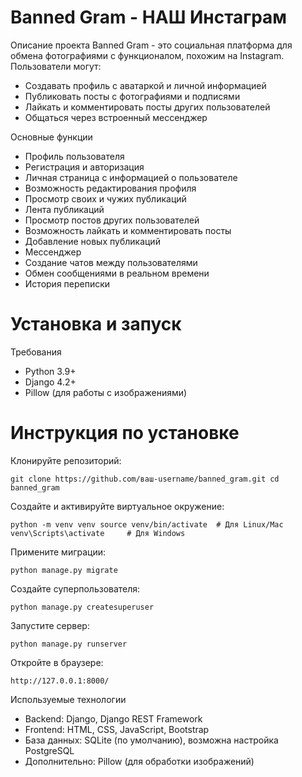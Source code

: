 # Banned Gram - НАШ Инстаграм

Описание проекта
Banned Gram - это социальная платформа для обмена фотографиями с функционалом, похожим на Instagram. Пользователи могут:

* Создавать профиль с аватаркой и личной информацией
* Публиковать посты с фотографиями и подписями
* Лайкать и комментировать посты других пользователей
* Общаться через встроенный мессенджер

Основные функции
* Профиль пользователя
* Регистрация и авторизация
* Личная страница с информацией о пользователе
* Возможность редактирования профиля
* Просмотр своих и чужих публикаций
* Лента публикаций
* Просмотр постов других пользователей
* Возможность лайкать и комментировать посты
* Добавление новых публикаций
* Мессенджер
* Создание чатов между пользователями
* Обмен сообщениями в реальном времени
* История переписки

# Установка и запуск

Требования
* Python 3.9+
* Django 4.2+
* Pillow (для работы с изображениями)

# Инструкция по установке

Клонируйте репозиторий:

`git clone https://github.com/ваш-username/banned_gram.git
cd banned_gram`

Создайте и активируйте виртуальное окружение:

`python -m venv venv
source venv/bin/activate  # Для Linux/Mac
venv\Scripts\activate     # Для Windows`

Примените миграции:

`python manage.py migrate`

Создайте суперпользователя:

`python manage.py createsuperuser`

Запустите сервер:

`python manage.py runserver`

Откройте в браузере:

`http://127.0.0.1:8000/`

Используемые технологии
* Backend: Django, Django REST Framework
* Frontend: HTML, CSS, JavaScript, Bootstrap
* База данных: SQLite (по умолчанию), возможна настройка PostgreSQL
* Дополнительно: Pillow (для обработки изображений)
